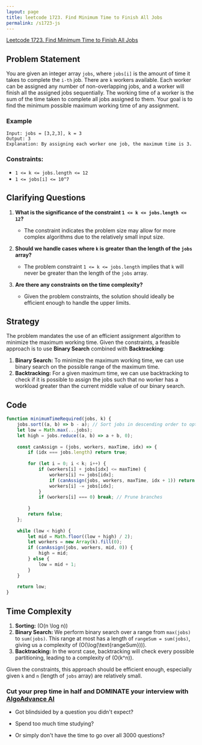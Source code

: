 ```yaml
---
layout: page
title: leetcode 1723. Find Minimum Time to Finish All Jobs
permalink: /s1723-js
---
```

[Leetcode 1723. Find Minimum Time to Finish All Jobs](https://algoadvance.github.io/algoadvance/l1723)
## Problem Statement

You are given an integer array `jobs`, where `jobs[i]` is the amount of time it takes to complete the `i-th` job. There are `k` workers available. Each worker can be assigned any number of non-overlapping jobs, and a worker will finish all the assigned jobs sequentially. The working time of a worker is the sum of the time taken to complete all jobs assigned to them. Your goal is to find the minimum possible maximum working time of any assignment.

### Example
```plaintext
Input: jobs = [3,2,3], k = 3
Output: 3
Explanation: By assigning each worker one job, the maximum time is 3.
```

### Constraints:
- `1 <= k <= jobs.length <= 12`
- `1 <= jobs[i] <= 10^7`

## Clarifying Questions

1. **What is the significance of the constraint `1 <= k <= jobs.length <= 12`?**
   - The constraint indicates the problem size may allow for more complex algorithms due to the relatively small input size.
   
2. **Should we handle cases where `k` is greater than the length of the `jobs` array?**
   - The problem constraint `1 <= k <= jobs.length` implies that `k` will never be greater than the length of the `jobs` array.

3. **Are there any constraints on the time complexity?**
   - Given the problem constraints, the solution should ideally be efficient enough to handle the upper limits.

## Strategy

The problem mandates the use of an efficient assignment algorithm to minimize the maximum working time. Given the constraints, a feasible approach is to use **Binary Search** combined with **Backtracking**:
1. **Binary Search:** To minimize the maximum working time, we can use binary search on the possible range of the maximum time.
2. **Backtracking:** For a given maximum time, we can use backtracking to check if it is possible to assign the jobs such that no worker has a workload greater than the current middle value of our binary search.

## Code

```javascript
function minimumTimeRequired(jobs, k) {
    jobs.sort((a, b) => b - a); // Sort jobs in descending order to optimize backtracking
    let low = Math.max(...jobs); 
    let high = jobs.reduce((a, b) => a + b, 0);
    
    const canAssign = (jobs, workers, maxTime, idx) => {
        if (idx === jobs.length) return true;
        
        for (let i = 0; i < k; i++) {
            if (workers[i] + jobs[idx] <= maxTime) {
                workers[i] += jobs[idx];
                if (canAssign(jobs, workers, maxTime, idx + 1)) return true;
                workers[i] -= jobs[idx];
            }
            if (workers[i] === 0) break; // Prune branches
            
        }
        return false;
    };
    
    while (low < high) {
        let mid = Math.floor((low + high) / 2);
        let workers = new Array(k).fill(0);
        if (canAssign(jobs, workers, mid, 0)) {
            high = mid;
        } else {
            low = mid + 1;
        }
    }
    
    return low;
}
```

## Time Complexity

1. **Sorting:** \(O(n \log n)\)
2. **Binary Search:** We perform binary search over a range from `max(jobs)` to `sum(jobs)`. This range at most has a length of `rangeSum = sum(jobs)`, giving us a complexity of \(O(\log(\text{rangeSum}))\).
3. **Backtracking:** In the worst case, backtracking will check every possible partitioning, leading to a complexity of \(O(k^n)\).

Given the constraints, this approach should be efficient enough, especially given `k` and `n` (length of `jobs` array) are relatively small.


### Cut your prep time in half and DOMINATE your interview with [AlgoAdvance AI](https://algoAdvance.com)

- Got blindsided by a question you didn't expect?

- Spend too much time studying?

- Or simply don't have the time to go over all 3000 questions?

